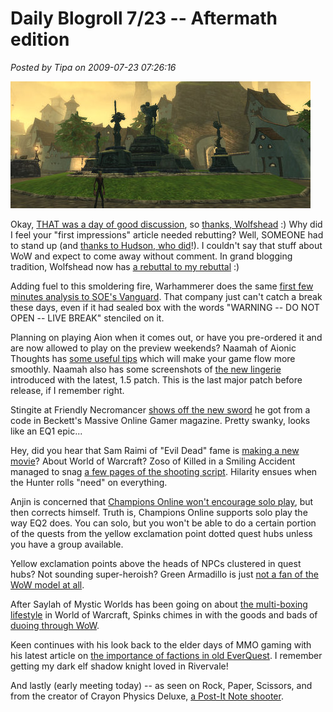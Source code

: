 # Daily Blogroll 7/23 -- Aftermath edition

*Posted by Tipa on 2009-07-23 07:26:16*

![Statue District on Quarterstone in Chronicles of Spellborn](../uploads/2009/07/sb_client-2009-07-23-07-34-50-3.jpg "Statue District on Quarterstone in Chronicles of Spellborn")

Okay, [THAT was a day of good discussion](../index.php/2009/07/22/eq2-the-sixteenth-minute-a-rebuttal/), so [thanks, Wolfshead](http://www.wolfsheadonline.com/?p=2570) :) Why did I feel your "first impressions" article needed rebutting? Well, SOMEONE had to stand up (and [thanks to Hudson, who did](http://hudshideout.com/blog/?p=3034)!). I couldn't say that stuff about WoW and expect to come away without comment. In grand blogging tradition, Wolfshead now has [a rebuttal to my rebuttal](http://www.wolfsheadonline.com/?p=2764) :)

Adding fuel to this smoldering fire, Warhammerer does the same [first few minutes analysis to SOE's Vanguard](http://exploringwar.wordpress.com/2009/07/22/vanguard-first-glances/). That company just can't catch a break these days, even if it had sealed box with the words "WARNING -- DO NOT OPEN -- LIVE BREAK" stenciled on it.

Planning on playing Aion when it comes out, or have you pre-ordered it and are now allowed to play on the preview weekends? Naamah of Aionic Thoughts has [some useful tips](http://aionicthoughts.wordpress.com/2009/07/22/tips-for-aion/) which will make your game flow more smoothly. Naamah also has some screenshots of [the new lingerie](http://aionicthoughts.wordpress.com/2009/07/22/a-very-belated-video-and-screenshot-sunday/) introduced with the latest, 1.5 patch. This is the last major patch before release, if I remember right.

Stingite at Friendly Necromancer [shows off the new sword](http://thefriendlynecromancer.blogspot.com/2009/07/becketts-most-recent-info-on-wizard101.html) he got from a code in Beckett's Massive Online Gamer magazine. Pretty swanky, looks like an EQ1 epic...

Hey, did you hear that Sam Raimi of "Evil Dead" fame is [making a new movie](http://www.blizzard.com/us/press/090721.html)? About World of Warcraft? Zoso of Killed in a Smiling Accident managed to snag [a few pages of the shooting script](http://kiasa.org/2009/07/22/warcraft-the-movie-draft-shooting-script/). Hilarity ensues when the Hunter rolls "need" on everything.

Anjin is concerned that [Champions Online won't encourage solo play](http://bulletpointsblog.blogspot.com/2009/07/news-filter-forget-soloing-champions.html), but then corrects himself. Truth is, Champions Online supports solo play the way EQ2 does. You can solo, but you won't be able to do a certain portion of the quests from the yellow exclamation point dotted quest hubs unless you have a group available.

Yellow exclamation points above the heads of NPCs clustered in quest hubs? Not sounding super-heroish? Green Armadillo is just [not a fan of the WoW model at all](http://playervsdeveloper.blogspot.com/2009/07/levels-60-70-in-eq2-and-tyranny-of-wow.html).

After Saylah of Mystic Worlds has been going on about [the multi-boxing lifestyle](http://notadiary.typepad.com/mysticworlds/2009/07/color-me-purple.html) in World of Warcraft, Spinks chimes in with the goods and bads of [duoing through WoW](http://spinksville.wordpress.com/2009/07/22/twos-company-duoing-in-mmos/).

Keen continues with his look back to the elder days of MMO gaming with his latest article on [the importance of factions in old EverQuest](http://www.keenandgraev.com/?p=2733). I remember getting my dark elf shadow knight loved in Rivervale!

And lastly (early meeting today) -- as seen on Rock, Paper, Scissors, and from the creator of Crayon Physics Deluxe, [a Post-It Note shooter](http://experimentalgameplay.com/blog/2009/07/play-post-i-t-shooter/).




